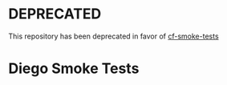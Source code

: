 # DEPRECATED

This repository has been deprecated in favor of [cf-smoke-tests](https://github.com/cloudfoundry/cf-smoke-tests)

# Diego Smoke Tests

